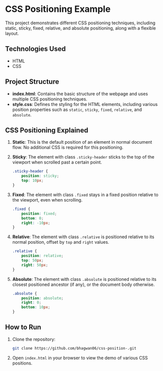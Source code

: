 # CSS Positioning Example

This project demonstrates different CSS positioning techniques, including static, sticky, fixed, relative, and absolute positioning, along with a flexible layout.

## Technologies Used

- HTML
- CSS

## Project Structure

- **index.html**: Contains the basic structure of the webpage and uses multiple CSS positioning techniques.
- **style.css**: Defines the styling for the HTML elements, including various position properties such as `static`, `sticky`, `fixed`, `relative`, and `absolute`.

## CSS Positioning Explained

1. **Static**: This is the default position of an element in normal document flow. No additional CSS is required for this positioning.
   
2. **Sticky**: The element with class `.sticky-header` sticks to the top of the viewport when scrolled past a certain point.

    ```css
    .sticky-header {
        position: sticky;
        top: 10px;
    }
    ```

3. **Fixed**: The element with class `.fixed` stays in a fixed position relative to the viewport, even when scrolling.

    ```css
    .fixed {
        position: fixed;
        bottom: 0;
        right: -10px;
    }
    ```

4. **Relative**: The element with class `.relative` is positioned relative to its normal position, offset by `top` and `right` values.

    ```css
    .relative {
        position: relative;
        top: 50px;
        right: 50px;
    }
    ```

5. **Absolute**: The element with class `.absolute` is positioned relative to its closest positioned ancestor (if any), or the document body otherwise.

    ```css
    .absolute {
        position: absolute;
        right: 0;
        bottom: 10px;
    }
    ```

## How to Run

1. Clone the repository:
    ```bash
    git clone https://github.com/bhagwan06/css-position-.git
    ```
2. Open `index.html` in your browser to view the demo of various CSS positions.

